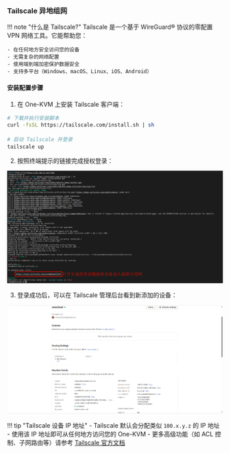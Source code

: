 ### Tailscale 异地组网

!!! note "什么是 Tailscale?"
    Tailscale 是一个基于 WireGuard® 协议的零配置 VPN 网络工具。它能帮助您：
    
    - 在任何地方安全访问您的设备
    - 无需复杂的网络配置
    - 使用端到端加密保护数据安全
    - 支持多平台（Windows、macOS、Linux、iOS、Android）

#### 安装配置步骤

1. 在 One-KVM 上安装 Tailscale 客户端：
```bash
# 下载并执行安装脚本
curl -fsSL https://tailscale.com/install.sh | sh

# 启动 Tailscale 并登录
tailscale up
```

2. 按照终端提示的链接完成授权登录：

![Tailscale授权登录](../img/PixPin_2024-06-30_17-39-00.png)

3. 登录成功后，可以在 Tailscale 管理后台看到新添加的设备：

![Tailscale设备列表](../img/PixPin_2024-06-30_17-41-12.png)

!!! tip "Tailscale 设备 IP 地址"
    - Tailscale 默认会分配类似 `100.x.y.z` 的 IP 地址
    - 使用该 IP 地址即可从任何地方访问您的 One-KVM
    - 更多高级功能（如 ACL 控制、子网路由等）请参考 [Tailscale 官方文档](https://tailscale.com/kb)